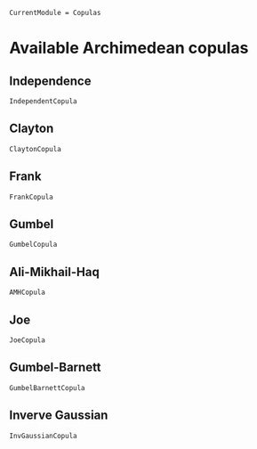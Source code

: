 ```@meta
CurrentModule = Copulas
```

# Available Archimedean copulas

## Independence

```@docs
IndependentCopula
```

## Clayton

```@docs
ClaytonCopula
```

## Frank

```@docs
FrankCopula
```

## Gumbel

```@docs
GumbelCopula
```

## Ali-Mikhail-Haq

```@docs
AMHCopula
```

## Joe

```@docs
JoeCopula
```


## Gumbel-Barnett

```@docs
GumbelBarnettCopula
```


## Inverve Gaussian

```@docs
InvGaussianCopula
```
